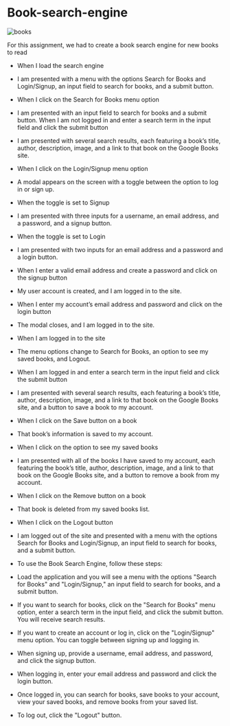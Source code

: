 # Book-search-engine

![books](https://github.com/rdiego56/Book-search-engine-hw/assets/128023854/d2296aeb-7c63-4c2f-9565-42a498339a92)


For this assignment, we had to create a book search engine for new books to read 

* When I load the search engine
* I am presented with a menu with the options Search for Books and Login/Signup, an input field to search for books, and a submit button.

* When I click on the Search for Books menu option

* I am presented with an input field to search for books and a submit button. When I am not logged in and enter a search term in the input field and click the submit button

* I am presented with several search results, each featuring a book’s title, author, description, image, and a link to that book on the Google Books site.

* When I click on the Login/Signup menu option

* A modal appears on the screen with a toggle between the option to log in or sign up.

* When the toggle is set to Signup

* I am presented with three inputs for a username, an email address, and a password, and a signup button.
* When the toggle is set to Login

* I am presented with two inputs for an email address and a password and a login button.

* When I enter a valid email address and create a password and click on the signup button

* My user account is created, and I am logged in to the site.
* When I enter my account’s email address and password and click on the login button

* The modal closes, and I am logged in to the site.

* When I am logged in to the site

* The menu options change to Search for Books, an option to see my saved books, and Logout.

* When I am logged in and enter a search term in the input field and click the submit button

* I am presented with several search results, each featuring a book’s title, author, description, image, and a link to that book on the Google Books site, and a button to save a book to my account.

* When I click on the Save button on a book

* That book’s information is saved to my account.
* When I click on the option to see my saved books

* I am presented with all of the books I have saved to my account, each featuring the book’s title, author, description, image, and a link to that book on the Google Books site, and a button to remove a book from my account.

*   When I click on the Remove button on a book

* That book is deleted from my saved books list.
* When I click on the Logout button

* I am logged out of the site and presented with a menu with the options Search for Books and Login/Signup, an input field to search for books, and a submit button.

* To use the Book Search Engine, follow these steps:

* Load the application and you will see a menu with the options "Search for Books" and "Login/Signup," an input field to search for books, and a submit button.

* If you want to search for books, click on the "Search for Books" menu option, enter a search term in the input field, and click the submit button. You will receive search results.

* If you want to create an account or log in, click on the "Login/Signup" menu option. You can toggle between signing up and logging in.

* When signing up, provide a username, email address, and password, and click the signup button.

* When logging in, enter your email address and password and click the login button.

* Once logged in, you can search for books, save books to your account, view your saved books, and remove books from your saved list.

* To log out, click the "Logout" button.
